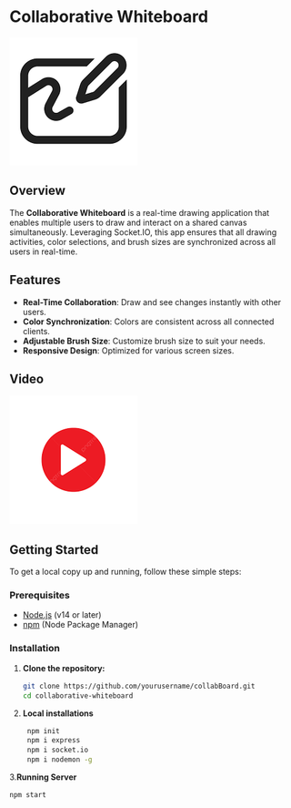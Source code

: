 # Collaborative Whiteboard

![Collaborative Whiteboard](./public/images/board.png)

## Overview

The **Collaborative Whiteboard** is a real-time drawing application that enables multiple users to draw and interact on a shared canvas simultaneously. Leveraging Socket.IO, this app ensures that all drawing activities, color selections, and brush sizes are synchronized across all users in real-time.

## Features

- **Real-Time Collaboration**: Draw and see changes instantly with other users.
- **Color Synchronization**: Colors are consistent across all connected clients.
- **Adjustable Brush Size**: Customize brush size to suit your needs.
- **Responsive Design**: Optimized for various screen sizes.

## Video
[![Video Demo](./public/images/vid.png)](https://drive.google.com/file/d/1ohHUh9icgxzVUjlQrotn7tqr7aFH_ygp/view?usp=drive_link)


## Getting Started

To get a local copy up and running, follow these simple steps:


### Prerequisites

- [Node.js](https://nodejs.org/) (v14 or later)
- [npm](https://www.npmjs.com/) (Node Package Manager)

### Installation

1. **Clone the repository:**

   ```bash
   git clone https://github.com/yourusername/collabBoard.git
   cd collaborative-whiteboard
   ```
2. **Local installations**

   ```bash
    npm init
    npm i express
    npm i socket.io
    npm i nodemon -g

3.**Running Server**
```bash
npm start
